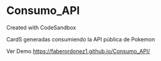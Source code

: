 # Consumo_API
Created with CodeSandbox

CardS generadas consumiendo la API pública de Pokemon

Ver Demo
https://faberordonez1.github.io/Consumo_API/
